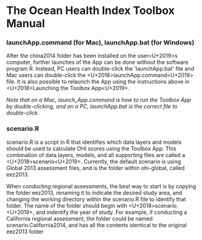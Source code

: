 # The Ocean Health Index Toolbox Manual

### launchApp.command (for Mac), launchApp.bat (for Windows)
After the china2014 folder has been installed on the user<U+2019>s computer, further launches of the App can be done without the software program R. Instead, PC users can double-click the 'launchApp.bat' file and Mac users can double-click the <U+2018>launchApp.command<U+2019> file.  It is also possible to relaunch the App using the instructions above in <U+2018>Launching the Toolbox App<U+2019>.

*Note that on a Mac, launch_App.command is how to run the Toolbox App by double-clicking, and on a PC, launchApp.bat is the correct file to double-click.*

### scenario.R
scenario.R is a script in R that identifies which data layers and models should be used to calculate OHI scores using the Toolbox App. This combination of data layers, models, and all supporting files are called a <U+2018>scenario<U+2019>. Currently, the default scenario is using Global 2013 assessment files, and is the folder within ohi-global, called eez2013. 

When conducting regional assessments, the best way to start is by copying the folder eez2013, renaming it to indicate the desired study area, and changing the working directory within the scenario.R file to identify that folder. The name of the folder should begin with <U+2018>scenario.<U+2019>, and indentify the year of study. For example, if conducting a California regional assessment, the folder could be named scenario.California2014, and has all the contents identical to the original eez2013 folder
